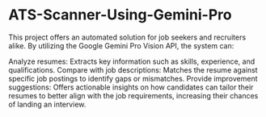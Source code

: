 # ATS-Scanner-Using-Gemini-Pro
This project offers an automated solution for job seekers and recruiters alike. By utilizing the Google Gemini Pro Vision API, the system can:

Analyze resumes: Extracts key information such as skills, experience, and qualifications.
Compare with job descriptions: Matches the resume against specific job postings to identify gaps or mismatches.
Provide improvement suggestions: Offers actionable insights on how candidates can tailor their resumes to better align with the job requirements, increasing their chances of landing an interview.
